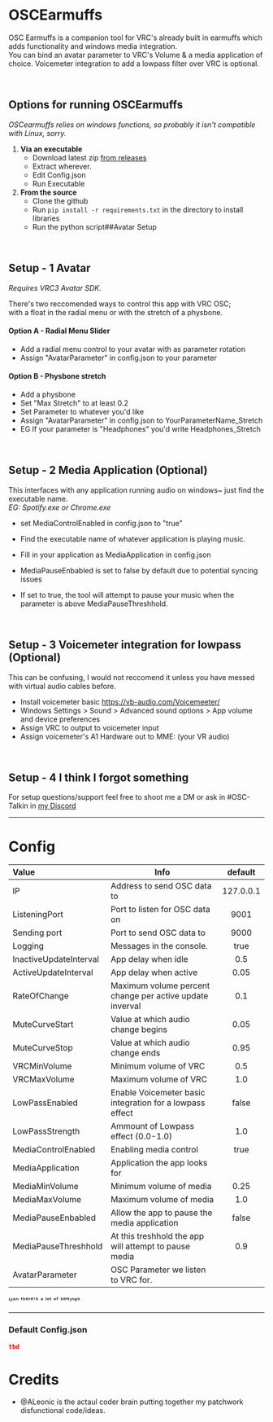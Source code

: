 # OSCEarmuffs

OSC Earmuffs is a companion tool for VRC's already built in earmuffs which adds functionality and windows media integration.<br>
You can bind an avatar parameter to VRC's Volume & a media application of choice. Voicemeter integration to add a lowpass filter over VRC is optional.

<br>

## Options for running OSCEarmuffs
*OSCearmuffs relies on windows functions, so probably it isn't compatible with Linux, sorry.*

1. **Via an executable**
   - Download latest zip [from releases](https://github.com/ZenithVal/OSCEarmuffs/releases)
   - Extract wherever.
   - Edit Config.json
   - Run Executable
2. **From the source**
   - Clone the github
   - Run `pip install -r requirements.txt` in the directory to install libraries
   - Run the python script##Avatar Setup

<br>

## Setup - 1 Avatar 
*Requires VRC3 Avatar SDK.*

There's two reccomended ways to control this app with VRC OSC; <br> with a float in the radial menu or with the stretch of a physbone.

#### Option A - Radial Menu Slider
- Add a radial menu control to your avatar with as parameter rotation
- Assign "AvatarParameter" in config.json to your parameter

#### Option B - Physbone stretch
- Add a physbone
- Set "Max Stretch" to at least 0.2
- Set Parameter to whatever you'd like
- Assign "AvatarParameter" in config.json to YourParameterName_Stretch
- EG If your parameter is "Headphones" you'd write Headphones_Stretch

<br>

## Setup - 2 Media Application (Optional)
This interfaces with any application running audio on windows~ just find the executable name. <br>
*EG: Spotify.exe or Chrome.exe*

- set MediaControlEnabled in config.json to "true"
- Find the executable name of whatever application is playing music. 
- Fill in your application as MediaApplication in config.json

- MediaPauseEnbabled is set to false by default due to potential syncing issues
- If set to true, the tool will attempt to pause your music when the parameter is above MediaPauseThreshhold.

<br>

## Setup - 3 Voicemeter integration for lowpass (Optional)
This can be confusing, I would not reccomend it unless you have messed with virtual audio cables before. <br>

- Install voicemeter basic https://vb-audio.com/Voicemeeter/
- Windows Settings > Sound > Advanced sound options > App volume and device preferences
- Assign VRC to output to voicemeter input
- Assign voicemeter's A1 Hardware out to MME: (your VR audio)

<br>

## Setup - 4 I think I forgot something


For setup questions/support feel free to shoot me a DM or ask in #OSC-Talkin in [my Discord](https://discord.gg/7VAm3twDyy)

---

# Config

| Value                  | Info                                                           | default   |
|:---------------------- | -------------------------------------------------------------- |:---------:|
| IP                     | Address to send OSC data to                                    | 127.0.0.1 |
| ListeningPort          | Port to listen for OSC data on                                 | 9001      |
| Sending port           | Port to send OSC data to                                       | 9000      |
| Logging                | Messages in the console.                                       | true      |
| InactiveUpdateInterval | App delay when idle                                            | 0.5       |
| ActiveUpdateInterval   | App delay when active                                          | 0.05      |
| RateOfChange           | Maximum volume percent change per active update inverval       | 0.1       |
| MuteCurveStart         | Value at which audio change begins                             | 0.05      |
| MuteCurveStop          | Value at which audio change ends                               | 0.95      |
| VRCMinVolume           | Minimum volume of VRC                                          | 0.5       |
| VRCMaxVolume           | Maximum volume of VRC                                          | 1.0       |
| LowPassEnabled         | Enable Voicemeter basic integration for a lowpass effect       | false     |
| LowPassStrength        | Ammount of Lowpass effect (0.0-1.0)                            | 1.0       |
| MediaControlEnabled    | Enabling media control                                         | true      |
| MediaApplication       | Application the app looks for                                  |           |
| MediaMinVolume         | Minimum volume of media                                        | 0.25      |
| MediaMaxVolume         | Maximum volume of media                                        | 1.0       |
| MediaPauseEnbabled     | Allow the app to pause the media application                   | false     |
| MediaPauseThreshhold   | At this treshhold the app will attempt to pause media          | 0.9       |
| AvatarParameter        | OSC Parameter we listen to VRC for.                            |           |

ᴹᵃⁿ ᵗʰᵉʳᵉ'ˢ ᵃ ˡᵒᵗ ᵒᶠ ˢᵉᵗᵗᶦⁿᵍˢ

---

### Default Config.json

```json
tbd
```

# Credits

- @ALeonic is the actaul coder brain putting together my patchwork disfunctional code/ideas.
